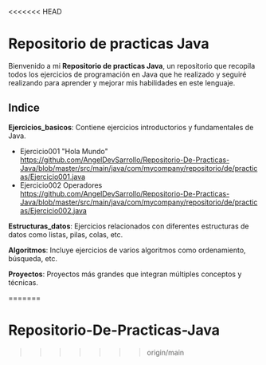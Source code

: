 <<<<<<< HEAD
# Repositorio de practicas Java
Bienvenido a mi **Repositorio de practicas Java**, un repositorio que recopila todos los ejercicios de programación en Java que he realizado y seguiré realizando para aprender 
y mejorar mis habilidades en este lenguaje.
## Indice
**Ejercicios_basicos**: Contiene ejercicios introductorios y fundamentales de Java.
- Ejercicio001 "Hola Mundo" https://github.com/AngelDevSarrollo/Repositorio-De-Practicas-Java/blob/master/src/main/java/com/mycompany/repositorio/de/practicas/Ejercicio001.java
- Ejercicio002 Operadores https://github.com/AngelDevSarrollo/Repositorio-De-Practicas-Java/blob/master/src/main/java/com/mycompany/repositorio/de/practicas/Ejercicio002.java

**Estructuras_datos**: Ejercicios relacionados con diferentes estructuras de datos como listas, pilas, colas, etc.
  
**Algoritmos**: Incluye ejercicios de varios algoritmos como ordenamiento, búsqueda, etc.

**Proyectos**: Proyectos más grandes que integran múltiples conceptos y técnicas.

=======
# Repositorio-De-Practicas-Java
>>>>>>> origin/main
